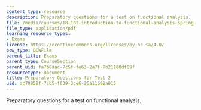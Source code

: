 ```yaml
---
content_type: resource
description: Preparatory questions for a test on functional analysis.
file: /media/courses/18-102-introduction-to-functional-analysis-spring-2009/ac78858f7cb5f6393ce626a11692a015_MIT18_102s09_exam_pretest02.pdf
file_type: application/pdf
learning_resource_types:
- Exams
license: https://creativecommons.org/licenses/by-nc-sa/4.0/
ocw_type: OCWFile
parent_title: Exams
parent_type: CourseSection
parent_uid: fa7b8aac-7c5f-fe63-2a7f-7b21160df09f
resourcetype: Document
title: Preparatory Questions for Test 2
uid: ac78858f-7cb5-f639-3ce6-26a11692a015
---
```

Preparatory questions for a test on functional analysis.